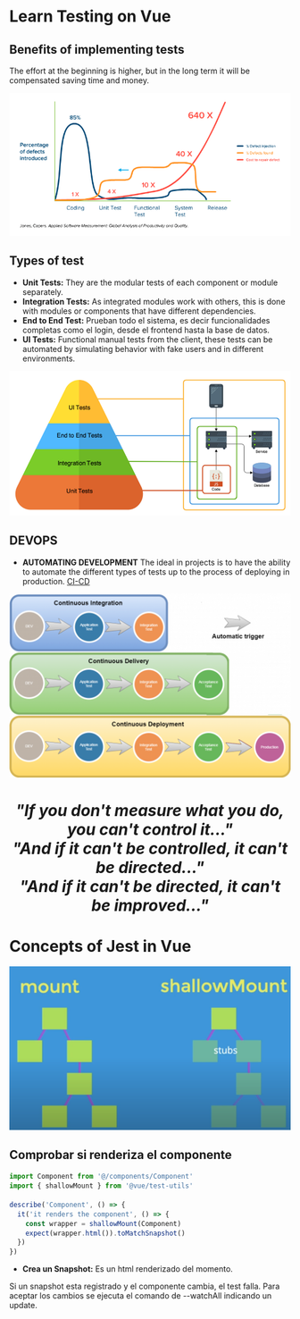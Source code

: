 # Learn Testing on Vue

## Benefits of implementing tests

The effort at the beginning is higher, but in the long term it will be compensated
saving time and money.

<img src="../src/assets/test-2.gif" alt="imagen-test-1" />

## Types of test

- **Unit Tests:** They are the modular tests of each component or module separately.
- **Integration Tests:** As integrated modules work with others, this is done with modules or components that have different dependencies.
- **End to End Test:** Prueban todo el sistema, es decir funcionalidades completas como el login, desde el frontend hasta la base de datos.
- **UI Tests:** Functional manual tests from the client, these tests can be automated by simulating behavior with fake users and in different environments.

<img src="../src/assets/test-1.png" alt="imagen-test-2" />

## DEVOPS

- **AUTOMATING DEVELOPMENT**
  The ideal in projects is to have the ability to automate the different types of tests up to the process of deploying in production. [CI-CD](https://en.wikipedia.org/wiki/CI/CD#In_software_engineering)

<img src="../src/assets/test-3.png" alt="imagen-test-3" />

  <h1 align="center">   
  
  _"If you don't measure what you do, you can't control it..."_\
  _"And if it can't be controlled, it can't be directed..."_\
  _"And if it can't be directed, it can't be improved..."_

  </h1>
</p>

# Concepts of Jest in Vue

<img src="../src/assets/test-4.png" alt="imagen-test-4" />

## Comprobar si renderiza el componente

```javascript
import Component from '@/components/Component'
import { shallowMount } from '@vue/test-utils'

describe('Component', () => {
  it('it renders the component', () => {
    const wrapper = shallowMount(Component)
    expect(wrapper.html()).toMatchSnapshot()
  })
})
```

- **Crea un Snapshot:** Es un html renderizado del momento.

Si un snapshot esta registrado y el componente cambia, el test falla. Para aceptar los cambios
se ejecuta el comando de --watchAll indicando un update.
